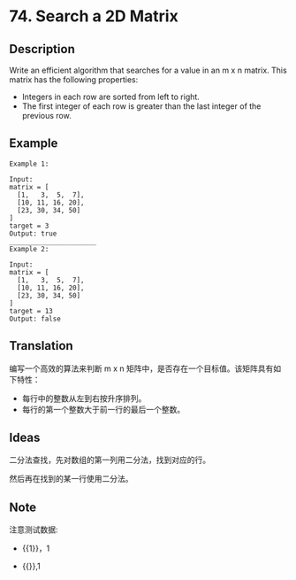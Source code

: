 # 74. Search a 2D Matrix
## Description
Write an efficient algorithm that searches for a value in an m x n matrix. This matrix has the following properties:

+ Integers in each row are sorted from left to right.
+ The first integer of each row is greater than the last integer of the previous row.

## Example
```$xslt
Example 1:

Input:
matrix = [
  [1,   3,  5,  7],
  [10, 11, 16, 20],
  [23, 30, 34, 50]
]
target = 3
Output: true
______________________
Example 2:

Input:
matrix = [
  [1,   3,  5,  7],
  [10, 11, 16, 20],
  [23, 30, 34, 50]
]
target = 13
Output: false

```
## Translation
编写一个高效的算法来判断 m x n 矩阵中，是否存在一个目标值。该矩阵具有如下特性：

+ 每行中的整数从左到右按升序排列。
+ 每行的第一个整数大于前一行的最后一个整数。
## Ideas
二分法查找，先对数组的第一列用二分法，找到对应的行。

然后再在找到的某一行使用二分法。

## Note
注意测试数据:

+ {{1}}，1

+ {{}},1